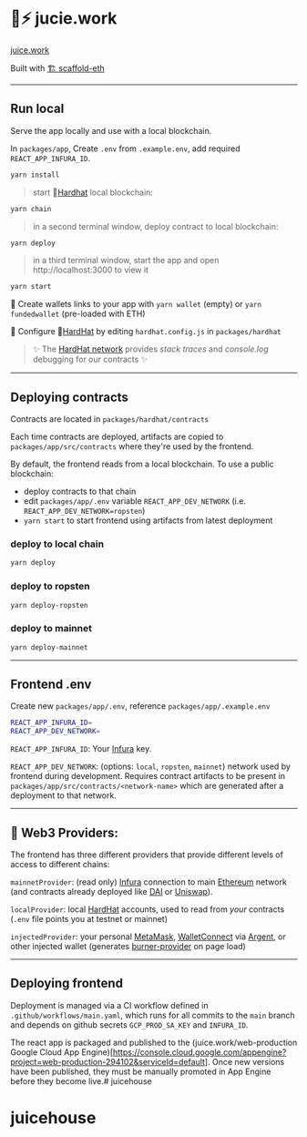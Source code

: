 # 🧃⚡️ jucie.work

[juice.work](https://juice.work)

Built with [🏗 scaffold-eth](https://github.com/austintgriffith/scaffold-eth)

---

## Run local

Serve the app locally and use with a local blockchain.

In `packages/app`, Create `.env` from `.example.env`, add required `REACT_APP_INFURA_ID`.

```bash
yarn install
```

> start 👷[Hardhat](https://hardhat.org/) local blockchain:

```bash
yarn chain
```

> in a second terminal window, deploy contract to local blockchain:

```bash
yarn deploy
```

> in a third terminal window, start the app and open http://localhost:3000 to view it

```bash
yarn start
```

🔑 Create wallets links to your app with `yarn wallet` (empty) or `yarn fundedwallet` (pre-loaded with ETH)

🔧 Configure 👷[HardHat](https://hardhat.org/config/) by editing `hardhat.config.js` in `packages/hardhat`

> ✨ The [HardHat network](https://hardhat.org/hardhat-network/) provides _stack traces_ and _console.log_ debugging for our contracts ✨

---

## Deploying contracts

Contracts are located in `packages/hardhat/contracts`

Each time contracts are deployed, artifacts are copied to `packages/app/src/contracts` where they're used by the frontend.

By default, the frontend reads from a local blockchain. To use a public blockchain:

- deploy contracts to that chain
- edit `packages/app/.env` variable `REACT_APP_DEV_NETWORK` (i.e. `REACT_APP_DEV_NETWORK=ropsten`)
- `yarn start` to start frontend using artifacts from latest deployment

### deploy to local chain

```bash
yarn deploy
```

### deploy to ropsten

```bash
yarn deploy-ropsten
```

### deploy to mainnet

```bash
yarn deploy-mainnet
```

---

## Frontend .env

Create new `packages/app/.env`, reference `packages/app/.example.env`

```bash
REACT_APP_INFURA_ID=
REACT_APP_DEV_NETWORK=
```

`REACT_APP_INFURA_ID`: Your [Infura](https://infura.io/) key.

`REACT_APP_DEV_NETWORK`: (options: `local`, `ropsten`, `mainnet`) network used by frontend during development. Requires contract artifacts to be present in `packages/app/src/contracts/<network-name>` which are generated after a deployment to that network.

---

## 🔏 Web3 Providers:

The frontend has three different providers that provide different levels of access to different chains:

`mainnetProvider`: (read only) [Infura](https://infura.io/) connection to main [Ethereum](https://ethereum.org/developers/) network (and contracts already deployed like [DAI](https://etherscan.io/address/0x6b175474e89094c44da98b954eedeac495271d0f#code) or [Uniswap](https://etherscan.io/address/0x2a1530c4c41db0b0b2bb646cb5eb1a67b7158667)).

`localProvider`: local [HardHat](https://hardhat.org) accounts, used to read from _your_ contracts (`.env` file points you at testnet or mainnet)

`injectedProvider`: your personal [MetaMask](https://metamask.io/download.html), [WalletConnect](https://walletconnect.org/apps) via [Argent](https://www.argent.xyz/), or other injected wallet (generates [burner-provider](https://www.npmjs.com/package/burner-provider) on page load)

---

## Deploying frontend

Deployment is managed via a CI workflow defined in `.github/workflows/main.yaml`, which runs for all commits to the `main` branch and depends on github secrets `GCP_PROD_SA_KEY` and `INFURA_ID`.

The react app is packaged and published to the (juice.work/web-production Google Cloud App Engine)[https://console.cloud.google.com/appengine?project=web-production-294102&serviceId=default]. Once new versions have been published, they must be manually promoted in App Engine before they become live.# juicehouse

# juicehouse
